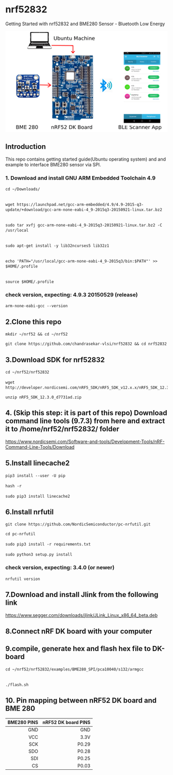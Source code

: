# nrf52832
Getting Started with nrf52832 and BME280 Sensor - Bluetooth Low Energy 

[![](https://github.com/chandrasekar-vlsi/nrf52832/blob/master/banner.png)](http://nordicsemi.com)

## Introduction

This repo contains getting started guide(Ubuntu operating system) and and example to interface BME280 sensor via SPI. 


### 1. Download and install GNU ARM Embedded Toolchain 4.9

```
cd ~/Downloads/


wget https://launchpad.net/gcc-arm-embedded/4.9/4.9-2015-q3-update/+download/gcc-arm-none-eabi-4_9-2015q3-20150921-linux.tar.bz2


sudo tar xvfj gcc-arm-none-eabi-4_9-2015q3-20150921-linux.tar.bz2 -C /usr/local


sudo apt-get install -y lib32ncurses5 lib32z1


echo 'PATH="/usr/local/gcc-arm-none-eabi-4_9-2015q3/bin:$PATH"' >> $HOME/.profile


source $HOME/.profile
```

### check version, expecting: 4.9.3 20150529 (release)

```
arm-none-eabi-gcc --version
```

## 2.Clone this repo

```
mkdir ~/nrf52 && cd ~/nrf52
```

```
git clone https://github.com/chandrasekar-vlsi/nrf52832 && cd nrf52832
```

## 3.Download SDK for nrf52832

```
cd ~/nrf52/nrf52832

wget http://developer.nordicsemi.com/nRF5_SDK/nRF5_SDK_v12.x.x/nRF5_SDK_12.3.0_d7731ad.zip
```

```
unzip nRF5_SDK_12.3.0_d7731ad.zip
```

## 4. (Skip this step: it is part of this repo) Download command line tools (9.7.3) from here and extract it to /home/nrf52/nrf52832/ folder

https://www.nordicsemi.com/Software-and-tools/Development-Tools/nRF-Command-Line-Tools/Download


## 5.Install linecache2
```
pip3 install --user -U pip

hash -r

sudo pip3 install linecache2
```

## 6.Install nrfutil

```
git clone https://github.com/NordicSemiconductor/pc-nrfutil.git
```

```
cd pc-nrfutil

sudo pip3 install -r requirements.txt

sudo python3 setup.py install
```

### check version, expecting: 3.4.0 (or newer)

```
nrfutil version
```

## 7.Download and install Jlink from the following link

https://www.segger.com/downloads/jlink/JLink_Linux_x86_64_beta.deb


## 8.Connect nRF DK board with your computer

## 9.compile, generate hex and flash hex file to DK-board

```
cd ~/nrf52/nrf52832/examples/BME280_SPI/pca10040/s132/armgcc


./flash.sh
```

## 10. Pin mapping between nRF52 DK board and BME 280


| BME280 PINS   |  nRF52 DK board PINS   |
|--------------:|-----------------------:|
| GND           |  GND                   |
| VCC           | 3.3V                   |
| SCK           | P0.29                  |
| SDO           | P0.28                  |
| SDI           | P0.25                  |
| CS            | P0.03                  |
